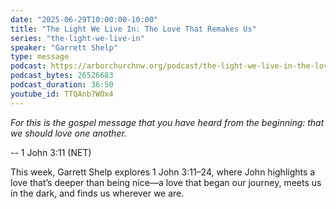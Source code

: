 ```yaml
---
date: "2025-06-29T10:00:00-10:00"
title: "The Light We Live In: The Love That Remakes Us"
series: "the-light-we-live-in"
speaker: "Garrett Shelp"
type: message
podcast: https://arborchurchnw.org/podcast/the-light-we-live-in-the-love-that-remakes-us.mp3
podcast_bytes: 26526683
podcast_duration: 36:50
youtube_id: TTQAnb7WOx4
---
```

*For this is the gospel message that you have heard from the beginning: that we should love one another.*

-- 1 John 3:11 (NET)

This week, Garrett Shelp explores 1 John 3:11–24, where John highlights a love that’s deeper than being nice—a love that began our journey, meets us in the dark, and finds us wherever we are.